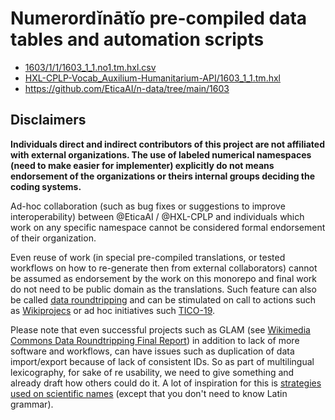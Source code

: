 # Numerordĭnātĭo pre-compiled data tables and automation scripts

- [1603/1/1/1603_1_1.no1.tm.hxl.csv](1603/1/1/1603_1_1.no1.tm.hxl.csv)
- [HXL-CPLP-Vocab_Auxilium-Humanitarium-API/1603_1_1.tm.hxl](https://docs.google.com/spreadsheets/d/1ih3ouvx_n8W5ntNcYBqoyZ2NRMdaA0LRg5F9mGriZm4/edit#gid=2095477004)
- https://github.com/EticaAI/n-data/tree/main/1603

<!--
> **Note: most (but not all) of this overview is being converted to machine processable format on [1603/1/1/1603_1_1.no1.tm.hxl.csv](1603/1/1/1603_1_1.no1.tm.hxl.csv)** (online version at [HXL-CPLP-Vocab_Auxilium-Humanitarium-API/1603_1_1.tm.hxl](https://docs.google.com/spreadsheets/d/1ih3ouvx_n8W5ntNcYBqoyZ2NRMdaA0LRg5F9mGriZm4/edit#gid=2095477004)). Some notable changes:
>  - Base namespaces, instead of "group codes released by an organization" are renamed by suggested intent.
>  - _TODO: add more explanations here_


When referring to concepts, we use as exchange keys numeric codes with explicit self taxonomy.
This decision both allows neutrality when working with multiple cultures, and already will feel familiar for people who have [administrative divisions](https://en.wikipedia.org/wiki/Administrative_division) where the baseline can change depending on who is considered a reference.

In general each group of concepts (for example, codes used in a country to define subdivisions) will not add a prefix for the entire country itself (because everything there _is_ from that country). But at international level, this is relevant, and both `1603:45:49` and `1603:45:16` are the best reference on this subject. Other areas are less complex, but we still use nested nomenclature.

While decisions on how to organize, as of 2021-01, are still open, **such numeric taxonomy can persist more long term**. In the worst case, it is also easier to create direct aliases when working with software.

> Practical example:
> - We opt for _`1603:45:49` /UN m49/_ instead of _`1603:47:3166:1` (the neutral number to reference ISO 3166)_ as the default key to reference one type of concept group.
> - We inject information, in special translations, from namespaces such as _`1603:3:12` /Wikidata/_ on `1603:45:49`.
> - We make sure that the compiled tables in special vocabularies (the translations) have references from where the data was from, so implementers can decide use or not. However the biggest relevance of this is for languages without official translations (even if they do exist, only are not pre-compiled).


## [`1603`] /Base prefix/
- [1603/](1603/)

The multilingual-lexicography-automation project will use `1603` as the main namespace to reference other references.


### [`1603:1`] /Metadata overview of 1603 namespaces/
- [1603/1](1603/1)


### [`1603:3`] /Wikimedia Foundation, Inc/
- [1603/3/](1603/3/)

#### [`1603:3:12`] /Wikidata/

### [`1603:13`] /HXL/
- [1603/13/](1603/13/)

### [`1603:45`] /UN/
- [1603/45/](1603/45/)

### [`1603:45:49`] /UN m49/
- [1603/45/49/](1603/45/49/)

### [`1603:45:16`] /Place codes (by UN m49 numeric)/
- [1603/45/16/](1603/45/16/)

> Note: the main interest in multilingual-lexicography-automation is **linguistic content** and how to conciliate data via existing coding systems both for ourselves and third parties **interested in improving multilingualism**. Except for potential data to allow disambiguation which is is not heavyweight (such as centroid coordinates) we do not plan to re-publish administrative boundaries.

### [`1603:47`] /ISO/
- [1603/47/](1603/47/)

#### [`1603:47:15924`] /ISO 15924, Codes for the representation of names of scripts/
- [1603/47/15924/](1603/47/15924/)

### [`1603:87`] /Unicode/
- [1603/87/](1603/87/)

### [`1603:994`] /dentāle vocābulāriō/
- [1603/994/](1603/994/)


### [`1603:2600`] /Generic - Multiplication tables/
- [1603/2600/](1603/2600/)


<details>
<summary>Click to see additional iternal data files</summary>

## [`999999`] /namespace for intermediate cached files/
- [999999/](999999/)

## [`999999999`] /namespace for automation scripts/
- [999999999/](999999999/)

</details>


## [`1603:*`] Numerordĭnātĭo stability (global level)
> Note: this section assumes data tables published by @EticaAI / @HXL-CPLP **and** global level reference between concepts. Every concept-group have both global numerordĭnātĭo and a local identificator recommended to be used when transposing.

### Stable namespaces

- `1603`
  - the base namespace `1603` will be used by @EticaAI / @HXL-CPLP as a tradeoff between something unique while not overlong.
- `1603:45:49` /Standard country or area codes for statistical use (M49)/
  - Comments:
    - Any local identifier MUST be aligned with the reference organization.
    - This namespace can have from 0 to 999 items. No value out of this range is allowed. If used to exchange data with tools that expect UN m49, pre-prend leading zeros to fill 3 characters. However, under Numerordĭnātĭo scheme they are not necessary.
    - `900..999` range may have additional semantics when used under `1603:45:49`
      Some will be granted to never change.
  - External guides:
    - https://unstats.un.org/unsd/publication/SeriesM/Series_M49_(1970)_en-fr.pdf
    - https://unstats.un.org/unsd/methodology/m49/
    - https://undocs.org/pdf?symbol=en/ST/CS/SER.F/347/Rev.1
    - https://en.wikipedia.org/wiki/UN_M49

### Likely near stable namespaces

- `1603:45:16` /Place codes/
  - Comments:
    - This namespace, as its first level, reuses `1603:45:49` with the exception of range `900..999`.
- `1603:3:12`:
  - TODO: document Q and P and make it stable interface.

### Intentionally non-stable namespaces

- [`1603:999999`]: namespace for local cache of data files.

-->

## Disclaimers

**Individuals direct and indirect contributors of this project are not affiliated with external organizations. The use of labeled numerical namespaces (need to make easier for implementer) explicitly do not means endorsement of the organizations or theirs internal groups deciding the coding systems.**

Ad-hoc collaboration (such as bug fixes or suggestions to improve interoperability) between @EticaAI / @HXL-CPLP and individuals which work on any specific namespace cannot be considered formal endorsement of their organization.

Even reuse of work (in special pre-compiled translations, or tested workflows on how to re-generate then from external collaborators) cannot be assumed as endorsement by the work on this monorepo and final work do not need to be public domain as the translations. Such feature can also be called [data roundtripping](https://diff.wikimedia.org/2019/12/13/data-roundtripping-a-new-frontier-for-glam-wiki-collaborations/) and can be stimulated on call to actions such as [Wikiprojecs](https://m.wikidata.org/wiki/Wikidata:WikiProjects) or ad hoc initiatives such [TICO-19](https://tico-19.github.io/).

Please note that even successful projects such as GLAM (see [Wikimedia Commons Data Roundtripping Final Report](https://upload.wikimedia.org/wikipedia/commons/e/e8/Wikimedia_Commons_Data_Roundtripping_-_Final_report.pdf)) in addition to lack of more software and workflows, can have issues such as duplication of data import/export because of lack of consistent IDs. So as part of multilingual lexicography, for sake of re usability, we need to give something and already draft how others could do it. A lot of inspiration for this is [strategies used on scientific names](https://en.wikipedia.org/wiki/Scientific_name) (except that you don't need to know Latin grammar).
